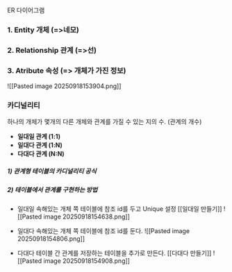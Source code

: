 
ER 다이어그램

### 1. Entity 개체 (=>네모)
### 2. Relationship 관계 (=>선)
### 3. Atribute 속성 (=> 개체가 가진 정보)

![[Pasted image 20250918153904.png]]

### 카디널리티

하나의 개체가 몇개의 다른 개체와 관계를 가질 수 있는 지의 수.
(관계의 개수)

- **일대일 관계 (1:1)** 
- **일대다 관계 (1:N)**
- **다대다 관계 (N:N)**
##### 1) 관계형 테이블의 카디널리티 공식

##### 2) 테이블에서 관계를 구현하는 방법

- 일대일
  속해있는 개체 쪽 테이블에 참조 id를 두고 Unique 설정 
  [[일대일 만들기]]
  ![[Pasted image 20250918154638.png]]
  
- 일대다
  속해있는 개체 쪽 테이블에 참조 id를 둔다.
  ![[Pasted image 20250918154806.png]]
- 다대다
  테이블 간 관계를 저장하는 테이블을 추가로 만든다.
  [[다대다 만들기]]
  ![[Pasted image 20250918154908.png]]